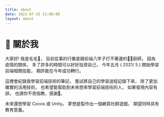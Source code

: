 ```yaml
---
title: about
date: 2021-07-25 21:00:00
layout: about
---
```


# 💬 關於我

大家好! 我是毛毛🙇，
目前從事的行業是跟前端八竿子打不著邊的👨‍🍳廚師，
因為疫情的關係，
多了許多的時間可以好好投資自己，
今年五月 ( 2021/ 5 ) 開始學習前端相關技能，
期許能在今年成功轉行。

這裡會紀錄我學習前端技術的筆記，
嘗試將自己的學習過程記錄下來，
除了更加確實的活用技術，
也希望能幫助到未來想來學習前端技術的人，
如果發現內容有誤，
也請你不吝指教，感謝🙏。

未來還想學習 Cocos 或 Unity。
夢想是製作出一個網頁社群遊戲，
期望同時具有教育意義。
